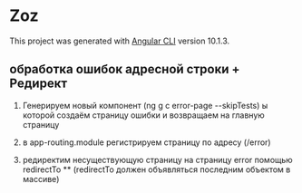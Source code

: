 # Zoz

This project was generated with [Angular CLI](https://github.com/angular/angular-cli) version 10.1.3.

## обработка ошибок адресной строки + Редирект

1. Генерируем новый компонент (ng g c error-page --skipTests) ы которой создаём страницу ошибки и возвращаем на главную страницу

2. в app-routing.module регистрируем страницу по адресу (/error)

3. редиректим несуществующую страницу на страницу error помощью redirectTo \*\* (redirectTo должен объявляться последним объектом в массиве)

